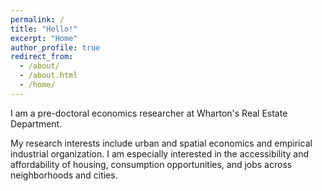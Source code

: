 ```yaml
---
permalink: /
title: "Hello!"
excerpt: "Home"
author_profile: true
redirect_from: 
  - /about/
  - /about.html
  - /home/
---
```


I am a pre-doctoral economics researcher at Wharton's Real Estate Department. 

My research interests include urban and spatial economics and empirical industrial organization. I am especially interested in the accessibility and affordability of housing, consumption opportunities, and jobs across neighborhoods and cities. 
